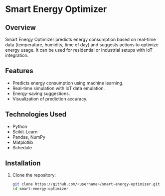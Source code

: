 # Smart Energy Optimizer

## Overview
Smart Energy Optimizer predicts energy consumption based on real-time data (temperature, humidity, time of day) and suggests actions to optimize energy usage. It can be used for residential or industrial setups with IoT integration.

## Features
- Predicts energy consumption using machine learning.
- Real-time simulation with IoT data emulation.
- Energy-saving suggestions.
- Visualization of prediction accuracy.

## Technologies Used
- Python
- Scikit-Learn
- Pandas, NumPy
- Matplotlib
- Schedule

## Installation
1. Clone the repository:
   ```bash
   git clone https://github.com/<username>/smart-energy-optimizer.git
   cd smart-energy-optimizer
